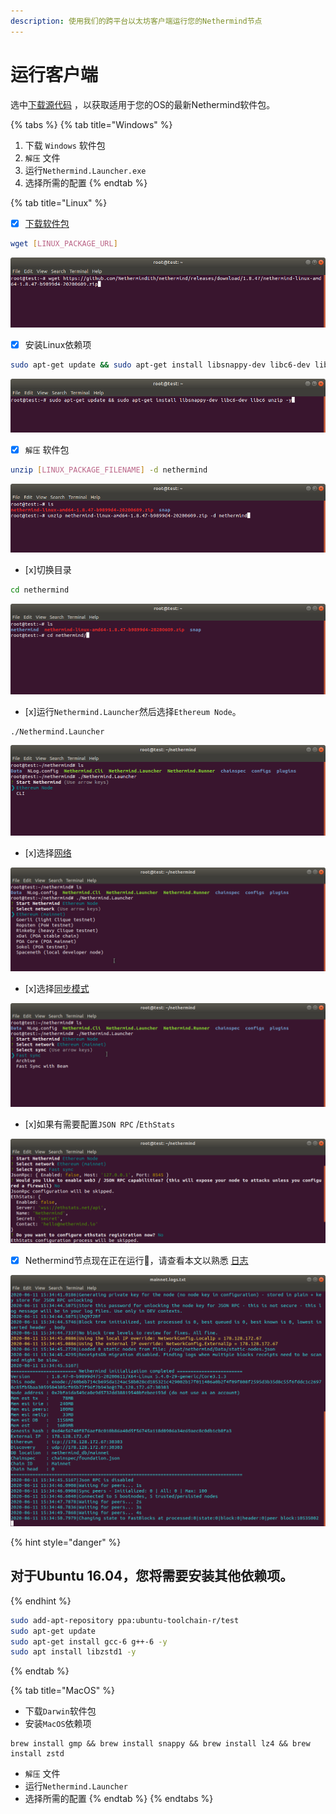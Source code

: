 ```yaml
---
description: 使用我们的跨平台以太坊客户端运行您的Nethermind节点
---
```


# 运行客户端

选中[下载源代码](../download-sources/) ，以获取适用于您的OS的最新Nethermind软件包。

{% tabs %}
{% tab title="Windows" %}
1. 下载 `Windows` 软件包
2. `解压` 文件
3. 运行`Nethermind.Launcher.exe`
4. 选择所需的配置
{% endtab %}

{% tab title="Linux" %}
* [x] [下载软件包](../download-sources/)

```bash
wget [LINUX_PACKAGE_URL]
```

![Download package with wget](../../.gitbook/assets/image%20%282%29.png)

* [x] 安装Linux依赖项

```bash
sudo apt-get update && sudo apt-get install libsnappy-dev libc6-dev libc6 unzip -y
```

![Install Linux dependencies](../../.gitbook/assets/image%20%2816%29.png)

* [x] `解压` 软件包

```bash
unzip [LINUX_PACKAGE_FILENAME] -d nethermind
```

![Unzip the package](../../.gitbook/assets/image%20%287%29.png)

* \[x\]切换目录

```bash
cd nethermind
```

![Switch directory](../../.gitbook/assets/image%20%288%29%20%281%29.png)

* \[x\]运行`Nethermind.Launcher`然后选择`Ethereum Node`。

```bash
./Nethermind.Launcher
```

![Run the Nethermind.Launcher](../../.gitbook/assets/image%20%2819%29.png)

* \[x\]选择[网络](../networks.md)

![Select the network](../../.gitbook/assets/image%20%2814%29.png)

* \[x\]选择[同步模式](../sync-modes.md)

![Select sync mode](../../.gitbook/assets/image%20%285%29.png)

* \[x\]如果有需要配置`JSON RPC` /`EthStats`

![JSON RPC / EthStats configuration](../../.gitbook/assets/image%20%2813%29.png)

* [x] Nethermind节点现在正在运行🎉，请查看本文以熟悉 [日志](../../#explaining-nethermind-logs)

![Nethermind client running Ethereum Mainnet](../../.gitbook/assets/image%20%2818%29%20%281%29%20%281%29.png)

{% hint style="danger" %}
## 对于Ubuntu 16.04，您将需要安装其他依赖项。
{% endhint %}

```bash
sudo add-apt-repository ppa:ubuntu-toolchain-r/test
sudo apt-get update
sudo apt-get install gcc-6 g++-6 -y
sudo apt install libzstd1 -y
```
{% endtab %}

{% tab title="MacOS" %}
* 下载`Darwin`软件包
* 安装`MacOS`依赖项

```text
brew install gmp && brew install snappy && brew install lz4 && brew install zstd
```

* `解压` 文件
* 运行`Nethermind.Launcher`
* 选择所需的配置
{% endtab %}
{% endtabs %}

